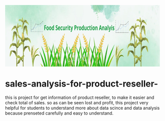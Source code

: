 <img align="center" alt="coding" src="https://github.com/MujibSukriLuman/food-security-production-analysis/blob/main/food%20security.jpg" width="1200" height="200" style="max-width: 100%;">

# sales-analysis-for-product-reseller-
this is project for get information of product reseller, to make it easier and check total of sales. so as can be seen lost and profit, this project very helpful for students to understand more about data scince and data analysis because prenseted carefully and easy to understand.


